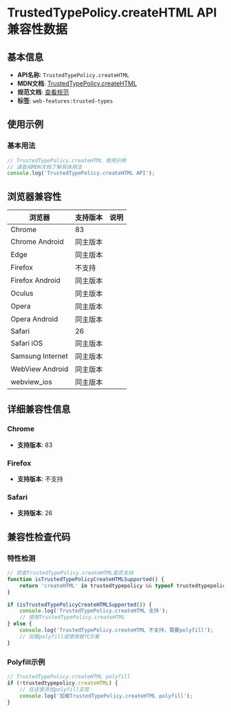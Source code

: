 # TrustedTypePolicy.createHTML API 兼容性数据

## 基本信息

- **API名称**: `TrustedTypePolicy.createHTML`
- **MDN文档**: [TrustedTypePolicy.createHTML](https://developer.mozilla.org/docs/Web/API/TrustedTypePolicy/createHTML)
- **规范文档**: [查看规范](https://w3c.github.io/trusted-types/dist/spec/#dom-trustedtypepolicy-createhtml)
- **标签**: `web-features:trusted-types`

## 使用示例

### 基本用法

```javascript
// TrustedTypePolicy.createHTML 使用示例
// 请查阅MDN文档了解具体用法
console.log('TrustedTypePolicy.createHTML API');
```

## 浏览器兼容性

| 浏览器 | 支持版本 | 说明 |
|--------|----------|------|
| Chrome | 83 |  |
| Chrome Android | 同主版本 |  |
| Edge | 同主版本 |  |
| Firefox | 不支持 |  |
| Firefox Android | 同主版本 |  |
| Oculus | 同主版本 |  |
| Opera | 同主版本 |  |
| Opera Android | 同主版本 |  |
| Safari | 26 |  |
| Safari iOS | 同主版本 |  |
| Samsung Internet | 同主版本 |  |
| WebView Android | 同主版本 |  |
| webview_ios | 同主版本 |  |

## 详细兼容性信息

### Chrome

- **支持版本**: 83

### Firefox

- **支持版本**: 不支持

### Safari

- **支持版本**: 26

## 兼容性检查代码

### 特性检测

```javascript
// 检查TrustedTypePolicy.createHTML是否支持
function isTrustedTypePolicyCreateHTMLSupported() {
    return 'createHTML' in trustedtypepolicy && typeof trustedtypepolicy.createHTML === 'function';
}

if (isTrustedTypePolicyCreateHTMLSupported()) {
    console.log('TrustedTypePolicy.createHTML 支持');
    // 使用TrustedTypePolicy.createHTML
} else {
    console.log('TrustedTypePolicy.createHTML 不支持，需要polyfill');
    // 加载polyfill或使用替代方案
}
```

### Polyfill示例

```javascript
// TrustedTypePolicy.createHTML polyfill
if (!trustedtypepolicy.createHTML) {
    // 在这里添加polyfill实现
    console.log('加载TrustedTypePolicy.createHTML polyfill');
}
```

